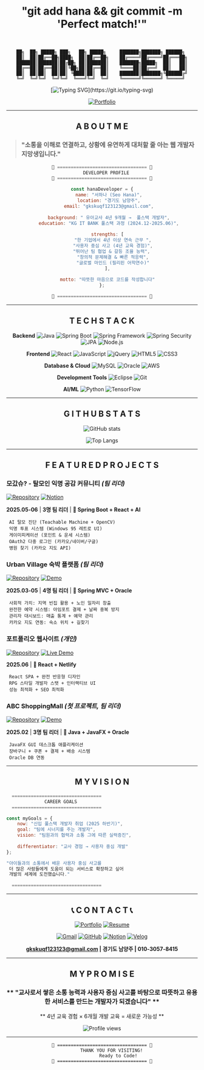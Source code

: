<div align="center">

# "git add hana && git commit -m 'Perfect match!'"
<br>

```
██╗  ██╗ █████╗ ███╗   ██╗ █████╗     ███████╗███████╗ ██████╗ 
██║  ██║██╔══██╗████╗  ██║██╔══██╗    ██╔════╝██╔════╝██╔═══██╗
███████║███████║██╔██╗ ██║███████║    ███████╗█████╗  ██║   ██║
██╔══██║██╔══██║██║╚██╗██║██╔══██║    ╚════██║██╔══╝  ██║   ██║
██║  ██║██║  ██║██║ ╚████║██║  ██║    ███████║███████╗╚██████╔╝
╚═╝  ╚═╝╚═╝  ╚═╝╚═╝  ╚═══╝╚═╝  ╚═╝    ╚══════╝╚══════╝ ╚═════╝ 
```

[![Typing SVG](https://readme-typing-svg.herokuapp.com/?font=Orbitron&weight=900&size=40&duration=3000&pause=1200&color=2F80ED&background=FFFFFF00&center=true&vCenter=true&multiline=true&repeat=true&width=1000&height=150&lines=COMMUNICATIVE+DEVELOPER;⚡+REACT+%7C+SPRING+%7C+JAVA+⚡;)](https://git.io/typing-svg)


[![Portfolio](https://img.shields.io/badge/🌐_MY_PORTFOLIO-VISIT_NOW-00D4FF?style=for-the-badge&logo=netlify&logoColor=white&labelColor=000000)](https://hana-dev-portfolio.netlify.app/)

</div>

---

<div align="center">

## **A B O U T   M E** 

</div>

> ### **"소통을 이해로 연결하고, 상황에 유연하게 대처할 줄 아는 웹 개발자 지망생입니다."**

<div align="center">

```javascript
🌟 ================================= 🌟
    DEVELOPER PROFILE 
🌟 ================================= 🌟

const hanaDeveloper = {
     name: "서하나 (Seo Hana)",
     location: "경기도 남양주",
     email: "gkskuqf123123@gmail.com",
    
     background: " 유아교사 4년 9개월 →  풀스택 개발자",
     education: "KG IT BANK 풀스택 과정 (2024.12-2025.06)",
    
    strengths: [
        "한 기업에서 4년 이상 연속 근무 ",
        "사용자 중심 사고 (4년 교육 경험)",
        "뛰어난 팀 협업 & 갈등 조율 능력", 
        "창의적 문제해결 & 빠른 적응력",
        "글로벌 마인드 (필리핀 어학연수)"
    ],
    
    motto: "따뜻한 마음으로 코드를 작성합니다"
};

🌟 ================================= 🌟
```

</div>

---

<div align="center">


## **T E C H   S T A C K** 
**Backend** 
![Java](https://img.shields.io/badge/Java-007396?style=for-the-badge&logo=java&logoColor=white)
![Spring Boot](https://img.shields.io/badge/Spring_Boot-6DB33F?style=for-the-badge&logo=spring-boot&logoColor=white)
![Spring Framework](https://img.shields.io/badge/Spring_Framework-6DB33F?style=for-the-badge&logo=spring&logoColor=white)
![Spring Security](https://img.shields.io/badge/Spring_Security-6DB33F?style=for-the-badge&logo=spring-security&logoColor=white)
![JPA](https://img.shields.io/badge/JPA-59666C?style=for-the-badge&logo=hibernate&logoColor=white)
![Node.js](https://img.shields.io/badge/Node.js-339933?style=for-the-badge&logo=nodedotjs&logoColor=white)

**Frontend**
![React](https://img.shields.io/badge/React-61DAFB?style=for-the-badge&logo=react&logoColor=black)
![JavaScript](https://img.shields.io/badge/JavaScript-F7DF1E?style=for-the-badge&logo=javascript&logoColor=black)
![jQuery](https://img.shields.io/badge/jQuery-0769AD?style=for-the-badge&logo=jquery&logoColor=white)
![HTML5](https://img.shields.io/badge/HTML5-E34F26?style=for-the-badge&logo=html5&logoColor=white)
![CSS3](https://img.shields.io/badge/CSS3-1572B6?style=for-the-badge&logo=css3&logoColor=white)

**Database & Cloud**
![MySQL](https://img.shields.io/badge/MySQL-4479A1?style=for-the-badge&logo=mysql&logoColor=white)
![Oracle](https://img.shields.io/badge/Oracle-F80000?style=for-the-badge&logo=oracle&logoColor=white)
![AWS](https://img.shields.io/badge/AWS_EC2-232F3E?style=for-the-badge&logo=amazon-aws&logoColor=white)

**Development Tools**
![Eclipse](https://img.shields.io/badge/Eclipse-2C2255?style=for-the-badge&logo=eclipse&logoColor=white)
![Git](https://img.shields.io/badge/Git-F05032?style=for-the-badge&logo=git&logoColor=white)

**AI/ML**
![Python](https://img.shields.io/badge/Python-3776AB?style=for-the-badge&logo=python&logoColor=white)
![TensorFlow](https://img.shields.io/badge/TensorFlow-FF6F00?style=for-the-badge&logo=tensorflow&logoColor=white)
</div>

---

<div align="center">

## **G I T H U B   S T A T S** 

![GitHub stats](https://github-readme-stats.vercel.app/api?username=HanaSeoo&show_icons=true&theme=tokyonight&hide_border=true&count_private=true&bg_color=0D1117&title_color=00D4FF&icon_color=00D4FF&text_color=FFFFFF)

![Top Langs](https://github-readme-stats.vercel.app/api/top-langs/?username=HanaSeoo&layout=compact&theme=tokyonight&hide_border=true&bg_color=0D1117&title_color=00D4FF&text_color=FFFFFF)

</div>

---

<div align="center">

## **F E A T U R E D   P R O J E C T S**

</div>

### **모갔슈? - 탈모인 익명 공감 커뮤니티** *(팀 리더)*
[![Repository](https://img.shields.io/badge/📁_GitHub-Repository-181717?style=for-the-badge&logo=github&logoColor=white)](https://github.com/taejong12/mogatshoo) [![Notion](https://img.shields.io/badge/📋_Notion-상세보기-000000?style=for-the-badge&logo=notion&logoColor=white)](https://www.notion.so/Project-20ddb822a28e80ef92dfd65b470d78e9)

**2025.05-06** | **3명 팀 리더** | **🔧 Spring Boot + React + AI**

```
 AI 탈모 진단 (Teachable Machine + OpenCV)
 익명 투표 시스템 (Windows 95 레트로 UI)
 게이미피케이션 (포인트 & 운세 시스템)
 OAuth2 다중 로그인 (카카오/네이버/구글)
 병원 찾기 (카카오 지도 API)
```

### **Urban Village 숙박 플랫폼** *(팀 리더)*
[![Repository](https://img.shields.io/badge/📁_GitHub-Repository-181717?style=for-the-badge&logo=github&logoColor=white)](https://github.com/HanaSeoo/urban-village) [![Demo](https://img.shields.io/badge/🎬_YouTube-Demo-FF0000?style=for-the-badge&logo=youtube&logoColor=white)](https://youtu.be/vfzpYiFC3Rw)

**2025.03-05** | **4명 팀 리더** | **🔧 Spring MVC + Oracle**

```
 사회적 가치: 지역 빈집 활용 + 노인 일자리 창출
 완전한 예약 시스템: 아임포트 결제 + 날짜 중복 방지
 관리자 대시보드: 매출 통계 + 예약 관리
 카카오 지도 연동: 숙소 위치 + 길찾기
```

### **포트폴리오 웹사이트** *(개인)*
[![Repository](https://img.shields.io/badge/📁_GitHub-Repository-181717?style=for-the-badge&logo=github&logoColor=white)](https://github.com/HanaSeoo/portfolio-website) [![Live Demo](https://img.shields.io/badge/🌐_Live-Demo-00C7B7?style=for-the-badge&logo=netlify&logoColor=white)](https://hana-dev-portfolio.netlify.app/)

**2025.06** | **🔧 React + Netlify**

```
 React SPA + 완전 반응형 디자인
 RPG 스타일 개발자 스탯 + 인터랙티브 UI
 성능 최적화 + SEO 최적화
```

###  **ABC ShoppingMall** *(첫 프로젝트, 팀 리더)*
[![Repository](https://img.shields.io/badge/📁_GitHub-Repository-181717?style=for-the-badge&logo=github&logoColor=white)](https://github.com/HanaSeoo/ABC-ShoppingMall) [![Demo](https://img.shields.io/badge/🎬_YouTube-Demo-FF0000?style=for-the-badge&logo=youtube&logoColor=white)](https://www.youtube.com/embed/AosiUaQ-lYo)

**2025.02** | **3명 팀 리더** | **🔧 Java + JavaFX + Oracle**

```
 JavaFX GUI 데스크톱 애플리케이션
 장바구니 + 쿠폰 + 결제 + 배송 시스템
 Oracle DB 연동
```

---

<div align="center">

## **M Y   V I S I O N**

</div>

```javascript
  ================================= 
              CAREER GOALS
  ================================= 

const myGoals = {
    now: "신입 풀스택 개발자 취업 (2025 하반기)",
    goal: "팀에 시너지를 주는 개발자",
    vision: "팀원과의 협력과 소통 그에 따른 실력증진",
    
    differentiator: "교사 경험 → 사용자 중심 개발"
};

"아이들과의 소통에서 배운 사용자 중심 사고를
 더 많은 사람들에게 도움이 되는 서비스로 확장하고 싶어
 개발의 세계에 도전했습니다."

  ================================= 
```

---

<div align="center">

## 📞 **C O N T A C T** 📞

[![Portfolio](https://img.shields.io/badge/🌐_PORTFOLIO-VISIT-00D4FF?style=for-the-badge&logo=netlify&logoColor=white&labelColor=000000)](https://hana-dev-portfolio.netlify.app/)
[![Resume](https://img.shields.io/badge/📄_RESUME-DOWNLOAD-blue?style=for-the-badge&logo=adobeacrobatreader&logoColor=white&labelColor=000000)](https://github.com/HanaSeoo/HanaSeoo/raw/main/서하나_이력서.pdf)

[![Gmail](https://img.shields.io/badge/Gmail-EA4335?style=for-the-badge&logo=gmail&logoColor=white)](mailto:gkskuqf123123@gmail.com)
[![GitHub](https://img.shields.io/badge/GitHub-181717?style=for-the-badge&logo=github&logoColor=white)](https://github.com/HanaSeoo)
[![Notion](https://img.shields.io/badge/Notion-000000?style=for-the-badge&logo=notion&logoColor=white)](https://www.notion.so/1b9db822a28e801eb04af2f96ab48d5a)
[![Velog](https://img.shields.io/badge/Velog-20C997?style=for-the-badge&logo=velog&logoColor=white)](https://velog.io/@gkskquf109/posts)

**gkskuqf123123@gmail.com | 경기도 남양주 | 010-3057-8415**

</div>

---

<div align="center">

## **M Y   P R O M I S E**

### ** "교사로서 쌓은 소통 능력과 사용자 중심 사고를 바탕으로 따뜻하고 유용한 서비스를 만드는 개발자가 되겠습니다" **

** 4년 교육 경험 × 6개월 개발 교육 = 새로운 가능성 **

![Profile views](https://komarev.com/ghpvc/?username=HanaSeoo&color=00D4FF&style=for-the-badge)

</div>

---

<div align="center">

```
🌟 ================================= 🌟
       THANK YOU FOR VISITING!
            Ready to Code!
🌟 ================================= 🌟
```

</div>
